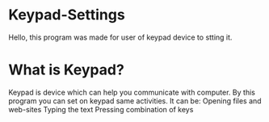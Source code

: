 # Keypad-Settings
Hello, this program was made for user of keypad device to stting it.
# What is Keypad?
Keypad is device which can help you communicate with computer. By this program you can set on keypad same activities.
It can be:
Opening files and web-sites
Typing the text
Pressing combination of keys